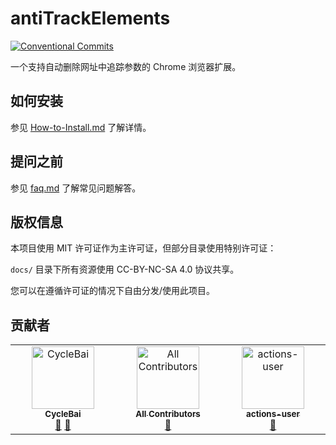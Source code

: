 # antiTrackElements

[![Conventional Commits](https://img.shields.io/badge/Conventional%20Commits-1.0.0-%23FE5196?logo=conventionalcommits&logoColor=white)](https://conventionalcommits.org)

一个支持自动删除网址中追踪参数的 Chrome 浏览器扩展。

## 如何安装

参见 [How-to-Install.md](docs/How-to-Install.md) 了解详情。

## 提问之前

参见 [faq.md](docs/faq.md) 了解常见问题解答。

## 版权信息

本项目使用 MIT 许可证作为主许可证，但部分目录使用特别许可证：

`docs/` 目录下所有资源使用 CC-BY-NC-SA 4.0 协议共享。

您可以在遵循许可证的情况下自由分发/使用此项目。

## 贡献者

<!-- ALL-CONTRIBUTORS-LIST:START - Do not remove or modify this section -->
<!-- prettier-ignore-start -->
<!-- markdownlint-disable -->
<table>
  <tbody>
    <tr>
      <td align="center" valign="top" width="14.28%"><a href="https://github.com/CycleBai"><img src="https://avatars.githubusercontent.com/u/168964798?v=4?s=100" width="100px;" alt="CycleBai"/><br /><sub><b>CycleBai</b></sub></a><br /><a href="#maintenance-CycleBai" title="Maintenance">🚧</a> <a href="#doc-CycleBai" title="Documentation">📖</a></td>
      <td align="center" valign="top" width="14.28%"><a href="https://allcontributors.org"><img src="https://avatars.githubusercontent.com/u/46410174?v=4?s=100" width="100px;" alt="All Contributors"/><br /><sub><b>All Contributors</b></sub></a><br /><a href="#doc-all-contributors" title="Documentation">📖</a></td>
      <td align="center" valign="top" width="14.28%"><a href="https://github.com/actions"><img src="https://avatars.githubusercontent.com/u/65916846?v=4?s=100" width="100px;" alt="actions-user"/><br /><sub><b>actions-user</b></sub></a><br /><a href="#doc-actions-user" title="Documentation">📖</a></td>
    </tr>
  </tbody>
</table>

<!-- markdownlint-restore -->
<!-- prettier-ignore-end -->

<!-- ALL-CONTRIBUTORS-LIST:END -->